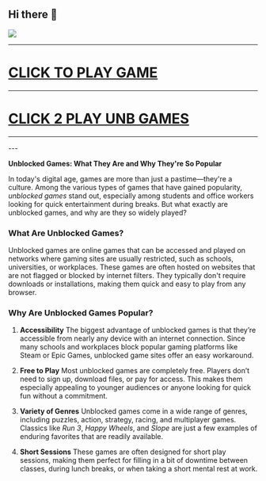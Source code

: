 ## Hi there 👋



<a href="https://lesson2.guru"><img src="https://1lesson1.email/gamez.png"></a>
<HR>
<h1><a href="https://116.203.58.186:445/">CLICK TO PLAY GAME</h1>
<HR>
<H1><a href="https://116.203.58.186:444/">CLICK 2 PLAY UNB GAMES</a></H1>
<HR>
---

**Unblocked Games: What They Are and Why They're So Popular**

In today's digital age, games are more than just a pastime—they're a culture. Among the various types of games that have gained popularity, *unblocked games* stand out, especially among students and office workers looking for quick entertainment during breaks. But what exactly are unblocked games, and why are they so widely played?

### What Are Unblocked Games?

Unblocked games are online games that can be accessed and played on networks where gaming sites are usually restricted, such as schools, universities, or workplaces. These games are often hosted on websites that are not flagged or blocked by internet filters. They typically don't require downloads or installations, making them quick and easy to play from any browser.

### Why Are Unblocked Games Popular?

1. **Accessibility**
   The biggest advantage of unblocked games is that they’re accessible from nearly any device with an internet connection. Since many schools and workplaces block popular gaming platforms like Steam or Epic Games, unblocked game sites offer an easy workaround.

2. **Free to Play**
   Most unblocked games are completely free. Players don’t need to sign up, download files, or pay for access. This makes them especially appealing to younger audiences or anyone looking for quick fun without a commitment.

3. **Variety of Genres**
   Unblocked games come in a wide range of genres, including puzzles, action, strategy, racing, and multiplayer games. Classics like *Run 3*, *Happy Wheels*, and *Slope* are just a few examples of enduring favorites that are readily available.

4. **Short Sessions**
   These games are often designed for short play sessions, making them perfect for filling in a bit of downtime between classes, during lunch breaks, or when taking a short mental rest at work.



